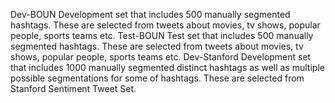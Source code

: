 Dev-BOUN	Development set that includes 500 manually segmented hashtags. These are selected from tweets about movies, tv shows, popular people, sports teams etc.
Test-BOUN	Test set that includes 500 manually segmented hashtags. These are selected from tweets about movies, tv shows, popular people, sports teams etc.
Dev-Stanford	Development set that includes 1000 manually segmented distinct hashtags as well as multiple possible segmentations for some of hashtags. These are selected from Stanford Sentiment Tweet Set. 
